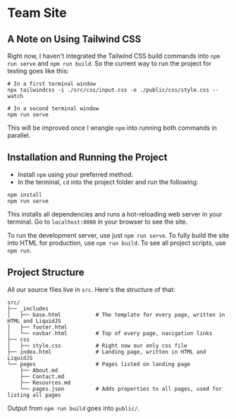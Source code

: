 # Team Site

## A Note on Using Tailwind CSS

Right now, I haven't integrated the Tailwind CSS build commands into `npm run serve` and `npm run build`. So the current way to run the project for testing goes like this:

```
# In a first terminal window
npx tailwindcss -i ./src/css/input.css -o ./public/css/style.css --watch

# In a second terminal window
npm run serve
```

This will be improved once I wrangle `npm` into running both commands in parallel.

## Installation and Running the Project

- Install `npm` using your preferred method.
- In the terminal, `cd` into the project folder and run the following:

```
npm install
npm run serve
```

This installs all dependencies and runs a hot-reloading web server in your terminal. Go to `localhost:8080` in your browser to see the site.

To run the development server, use just `npm run serve`. To fully build the site into HTML for production, use `npm run build`. To see all project scripts, use `npm run`.

## Project Structure

All our source files live in `src`. Here's the structure of that:

```
src/
├── _includes
│   ├── base.html           # The template for every page, written in HTML and LiquidJS
│   ├── footer.html
│   └── navbar.html         # Top of every page, navigation links
├── css
│   ├── style.css           # Right now our only css file
├── index.html              # Landing page, written in HTML and LiquidJS
└── pages                   # Pages listed on landing page
    ├── About.md
    ├── Contact.md
    ├── Resources.md
    └── pages.json          # Adds properties to all pages, used for listing all pages
```

Output from `npm run build` goes into `public/`.
